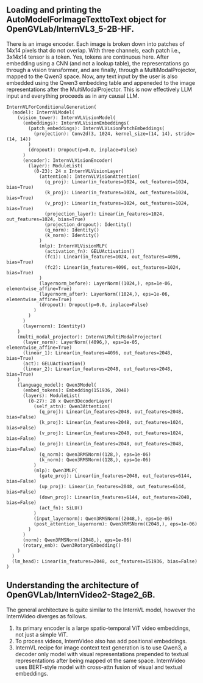 ## Loading and printing the AutoModelForImageTexttoText object for OpenGVLab/InternVL3_5-2B-HF.

There is an image encoder. Each image is broken down into patches of 14x14 pixels that do not overlap. With three channels, each patch i.e., 3x14x14 tensor is a token. Yes, tokens are continuous here. After embedding using a CNN (and not a lookup table), the representations go through a vision transformer, and are finally, through a MultiModalProjector, mapped to the Qwen3 space. Now, any text input by the user is also embedded using the Qwen3 embedding table and appeneded to the image representations after the MultiModalProjector. This is now effectively LLM input and everything proceeds as in any causal LLM. 

```
InternVLForConditionalGeneration(
  (model): InternVLModel(
    (vision_tower): InternVLVisionModel(
      (embeddings): InternVLVisionEmbeddings(
        (patch_embeddings): InternVLVisionPatchEmbeddings(
          (projection): Conv2d(3, 1024, kernel_size=(14, 14), stride=(14, 14))
        )
        (dropout): Dropout(p=0.0, inplace=False)
      )
      (encoder): InternVLVisionEncoder(
        (layer): ModuleList(
          (0-23): 24 x InternVLVisionLayer(
            (attention): InternVLVisionAttention(
              (q_proj): Linear(in_features=1024, out_features=1024, bias=True)
              (k_proj): Linear(in_features=1024, out_features=1024, bias=True)
              (v_proj): Linear(in_features=1024, out_features=1024, bias=True)
              (projection_layer): Linear(in_features=1024, out_features=1024, bias=True)
              (projection_dropout): Identity()
              (q_norm): Identity()
              (k_norm): Identity()
            )
            (mlp): InternVLVisionMLP(
              (activation_fn): GELUActivation()
              (fc1): Linear(in_features=1024, out_features=4096, bias=True)
              (fc2): Linear(in_features=4096, out_features=1024, bias=True)
            )
            (layernorm_before): LayerNorm((1024,), eps=1e-06, elementwise_affine=True)
            (layernorm_after): LayerNorm((1024,), eps=1e-06, elementwise_affine=True)
            (dropout): Dropout(p=0.0, inplace=False)
          )
        )
      )
      (layernorm): Identity()
    )
    (multi_modal_projector): InternVLMultiModalProjector(
      (layer_norm): LayerNorm((4096,), eps=1e-05, elementwise_affine=True)
      (linear_1): Linear(in_features=4096, out_features=2048, bias=True)
      (act): GELUActivation()
      (linear_2): Linear(in_features=2048, out_features=2048, bias=True)
    )
    (language_model): Qwen3Model(
      (embed_tokens): Embedding(151936, 2048)
      (layers): ModuleList(
        (0-27): 28 x Qwen3DecoderLayer(
          (self_attn): Qwen3Attention(
            (q_proj): Linear(in_features=2048, out_features=2048, bias=False)
            (k_proj): Linear(in_features=2048, out_features=1024, bias=False)
            (v_proj): Linear(in_features=2048, out_features=1024, bias=False)
            (o_proj): Linear(in_features=2048, out_features=2048, bias=False)
            (q_norm): Qwen3RMSNorm((128,), eps=1e-06)
            (k_norm): Qwen3RMSNorm((128,), eps=1e-06)
          )
          (mlp): Qwen3MLP(
            (gate_proj): Linear(in_features=2048, out_features=6144, bias=False)
            (up_proj): Linear(in_features=2048, out_features=6144, bias=False)
            (down_proj): Linear(in_features=6144, out_features=2048, bias=False)
            (act_fn): SiLU()
          )
          (input_layernorm): Qwen3RMSNorm((2048,), eps=1e-06)
          (post_attention_layernorm): Qwen3RMSNorm((2048,), eps=1e-06)
        )
      )
      (norm): Qwen3RMSNorm((2048,), eps=1e-06)
      (rotary_emb): Qwen3RotaryEmbedding()
    )
  )
  (lm_head): Linear(in_features=2048, out_features=151936, bias=False)
)
```

## Understanding the architecture of OpenGVLab/InternVideo2-Stage2_6B.
The general architecture is quite similar to the InternVL model, however the InternVideo diverges as follows.
1. Its primary encoder is a large spatio-temporal ViT video embeddings, not just a simple ViT.
2. To process videos, InternVideo also has add positional embeddings.
3. InternVL recipe for image context text generation is to use Qwen3, a decoder only model with visual representations prepended to textual representations after being mapped ot the same space. InternVideo uses BERT-style model with cross-attn fusion of visual and textual embeddings.  
